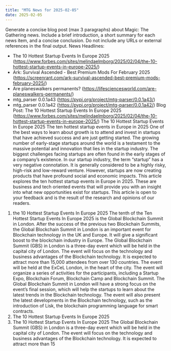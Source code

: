 ```yaml
---
title: "MTG News for 2025-02-05"
date: 2025-02-05
---
```


Generate a concise blog post (max 3 paragraphs) about Magic: The Gathering news. Include a brief introduction, a short summary for each news item, and a concise conclusion. Do not include any URLs or external references in the final output. News Headlines:
- The 10 Hottest Startup Events In Europe 2025 (https://www.forbes.com/sites/melindaelmborg/2025/02/04/the-10-hottest-startup-events-in-europe-2025/)
- Ark: Survival Ascended - Best Premium Mods For February 2025 (https://screenrant.com/ark-survival-ascended-best-premium-mods-february-2025/)
- Are planeswalkers permanents? (https://lifesciencesworld.com/are-planeswalkers-permanents/)
- mtg_parser 0.0.1a43 (https://pypi.org/project/mtg-parser/0.0.1a43/)
- mtg_parser 0.0.1a42 (https://pypi.org/project/mtg-parser/0.0.1a42/)
Blog Post: The 10 Hottest Startup Events In Europe 2025 (https://www.forbes.com/sites/melindaelmborg/2025/02/04/the-10-hottest-startup-events-in-europe-2025/)
The 10 Hottest Startup Events In Europe 2025
The ten hottest startup events in Europe in 2025
One of the best ways to learn about growth is to attend and invest in startups that have achieved success and are just getting started. The growing number of early-stage startups around the world is a testament to the massive potential and innovation that lies in the startup industry.
The biggest challenges facing startups are often found in the early stages of a company’s existence. In our startup industry, the term “startup” has a very negative connotation. It is generally considered to be a highly risky, high-risk and low-reward venture. However, startups are now creating products that have profound social and economic impacts.
This article explores the ten hottest startup events in Europe in 2025. These are business and tech oriented events that will provide you with an insight into what new opportunities exist for startups. This article is open to your feedback and is the result of the research and opinions of our readers.
1. the 10 Hottest Startup Events In Europe 2025
The tenth of the Ten Hottest Startup Events In Europe 2025 is the Global Blockchain Summit in London. After the success of the previous two Blockchain Summits, the Global Blockchain Summit in London is an important event for Blockchain technology in the UK and Europe. It will give a significant boost to the blockchain industry in Europe.
The Global Blockchain Summit (GBS) in London is a three-day event which will be held in the capital city of London. The event will focus on the technology and business advantages of the Blockchain technology. It is expected to attract more than 15,000 attendees from over 130 countries.
The event will be held at the ExCeL London, in the heart of the city. The event will organize a series of activities for the participants, including a Startup Expo, Blockchain Forum, Blockchain Camp and Blockchain Summit.
The Global Blockchain Summit in London will have a strong focus on the event’s final session, which will help the startups to learn about the latest trends in the Blockchain technology. The event will also present the latest developments in the Blockchain technology, such as the introduction of Lisk, the blockchain programming language for smart contracts.
2. The 10 Hottest Startup Events In Europe 2025
3. The 10 Hottest Startup Events In Europe 2025
The Global Blockchain Summit (GBS) in London is a three-day event which will be held in the capital city of London. The event will focus on the technology and business advantages of the Blockchain technology. It is expected to attract more than 15

